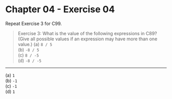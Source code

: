# Chapter 04 - Exercise 04

Repeat Exercise 3 for C99.  

> Exercise 3: What is the value of the following expressions in C89? (Give all possible values if an expression may have more than one value.)
> (a) `8 / 5`  
> (b) `-8 / 5`  
> (c) `8 / -5`  
> (d) `-8 / -5`  

---

(a) `1`  
(b) `-1`  
(c) `-1`  
(d) `1`  
